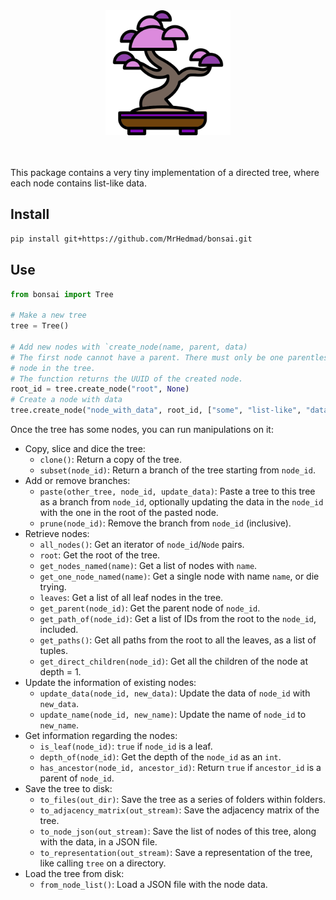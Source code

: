 <div align="center">
  
<img src='https://raw.githubusercontent.com/MrHedmad/bonsai/main/docs/resources/logo.png' width='200'>

</div>

<br/><br/>
This package contains a very tiny implementation of a directed tree, where each node contains list-like data.

## Install
```bash
pip install git+https://github.com/MrHedmad/bonsai.git
```

## Use
```py
from bonsai import Tree

# Make a new tree
tree = Tree()

# Add new nodes with `create_node(name, parent, data)
# The first node cannot have a parent. There must only be one parentless (root)
# node in the tree.
# The function returns the UUID of the created node.
root_id = tree.create_node("root", None)
# Create a node with data
tree.create_node("node_with_data", root_id, ["some", "list-like", "data"])
```

Once the tree has some nodes, you can run manipulations on it:
- Copy, slice and dice the tree:
  - `clone()`: Return a copy of the tree.
  - `subset(node_id)`: Return a branch of the tree starting from `node_id`.
- Add or remove branches:
  - `paste(other_tree, node_id, update_data)`: Paste a tree to this tree as a branch from `node_id`,
     optionally updating the data in the `node_id` with the one in the root of the pasted node.
  - `prune(node_id)`: Remove the branch from `node_id` (inclusive).
- Retrieve nodes:
  - `all_nodes()`: Get an iterator of `node_id`/`Node` pairs.
  - `root`: Get the root of the tree. 
  - `get_nodes_named(name)`: Get a list of nodes with `name`.
  - `get_one_node_named(name)`: Get a single node with name `name`, or die trying.
  - `leaves`: Get a list of all leaf nodes in the tree.
  - `get_parent(node_id)`: Get the parent node of `node_id`.
  - `get_path_of(node_id)`: Get a list of IDs from the root to the `node_id`, included.
  - `get_paths()`: Get all paths from the root to all the leaves, as a list of tuples.
  - `get_direct_children(node_id)`: Get all the children of the node at depth = 1.
- Update the information of existing nodes:
  - `update_data(node_id, new_data)`: Update the data of `node_id` with `new_data`.
  - `update_name(node_id, new_name)`: Update the name of `node_id` to `new_name`.
- Get information regarding the nodes:
  - `is_leaf(node_id)`: `true` if `node_id` is a leaf.
  - `depth_of(node_id)`: Get the depth of the `node_id` as an `int`.
  - `has_ancestor(node_id, ancestor_id)`: Return `true` if `ancestor_id` is a parent of `node_id`.
- Save the tree to disk:
  - `to_files(out_dir)`: Save the tree as a series of folders within folders.
  - `to_adjacency_matrix(out_stream)`: Save the adjacency matrix of the tree.
  - `to_node_json(out_stream)`: Save the list of nodes of this tree, along with the data, in a JSON file.
  - `to_representation(out_stream)`: Save a representation of the tree, like calling `tree` on a directory.
- Load the tree from disk:
  - `from_node_list()`: Load a JSON file with the node data.
